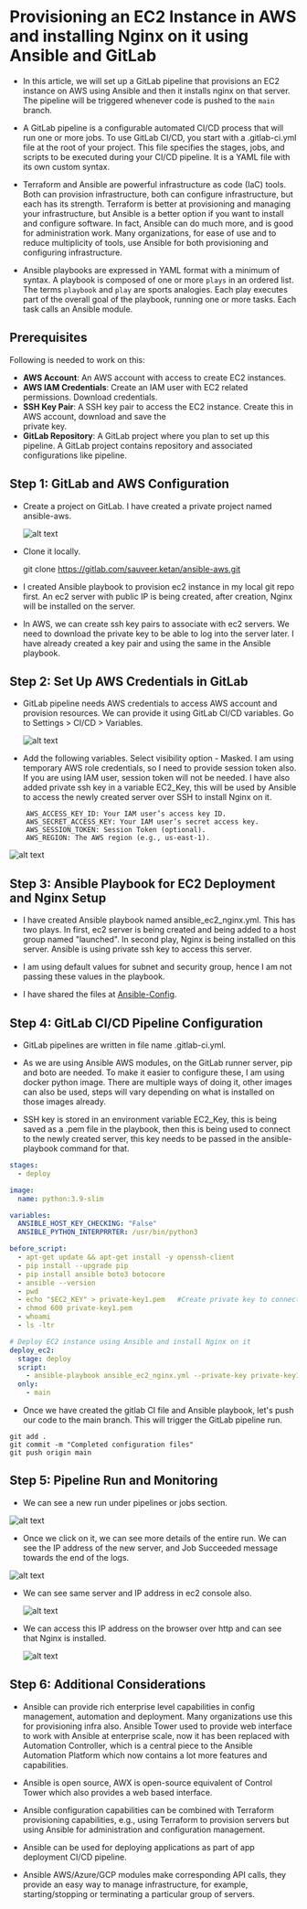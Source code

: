 # Provisioning an EC2 Instance in AWS and installing Nginx on it using Ansible and GitLab 

- In this article, we will set up a GitLab pipeline that provisions an EC2 instance on AWS using Ansible and then it installs nginx on that server. The pipeline will be triggered whenever code is pushed to the `main` branch.

- A GitLab pipeline is a configurable automated CI/CD process that will run one or more jobs. To use GitLab CI/CD, you start with a .gitlab-ci.yml file at the root of your project. This file specifies the stages, jobs, and scripts to be executed during your CI/CD pipeline. It is a YAML file with its own custom syntax.

- Terraform and Ansible are powerful infrastructure as code (IaC) tools. Both can provision infrastructure, both can configure infrastructure, but each has its strength. Terraform is better at provisioning and managing your infrastructure, but Ansible is a better option if you want to install and configure software. In fact, Ansible can do much more, and is good for administration work. Many organizations, for ease of use and to reduce multiplicity of tools, use Ansible for both provisioning and configuring infrastructure.

- Ansible playbooks are expressed in YAML format with a minimum of syntax. A playbook is composed of one or more `plays` in an ordered list. The terms `playbook` and `play` are sports analogies. Each play executes part of the overall goal of the playbook, running one or more tasks. Each task calls an Ansible module.

## Prerequisites
Following is needed to work on this:
- **AWS Account**: An AWS account with access to create EC2 instances.
- **AWS IAM Credentials**: Create an IAM user with EC2 related permissions. Download credentials. 
- **SSH Key Pair**: A SSH key pair to access the EC2 instance. Create this in AWS account, download and save the    
        private key.
- **GitLab Repository**: A GitLab project where you plan to set up this pipeline. A GitLab project contains repository 
        and associated configurations like pipeline.

## Step 1: GitLab and AWS Configuration

- Create a project on GitLab. I have created a private project named ansible-aws.
  
  ![alt text](Images/gitlab-ansible/image-4.png)    

- Clone it locally. 

   git clone https://gitlab.com/sauveer.ketan/ansible-aws.git

- I created Ansible playbook to provision ec2 instance in my local git repo first. An ec2 server with public IP is being created, after creation, Nginx will be installed on the server. 

- In AWS, we can create ssh key pairs to associate with ec2 servers. We need to download the private key to be able to log into the server later. I have already created a key pair and using the same in the Ansible playbook.
  

## Step 2:  Set Up AWS Credentials in GitLab

- GitLab pipeline needs AWS credentials to access AWS account and provision resources. We can provide it using GitLab CI/CD variables. Go to Settings > CI/CD > Variables. 

  ![alt text](Images/gitlab-ansible/image-5.png)       

- Add the following variables. Select visibility option - Masked. I am using temporary AWS role credentials, so I need to provide session token also. If you are using IAM user, session token will not be needed. I have also added private ssh key in a variable EC2_Key, this will be used by Ansible to access the newly created server over SSH to install Nginx on it.

```  
    AWS_ACCESS_KEY_ID: Your IAM user’s access key ID.
    AWS_SECRET_ACCESS_KEY: Your IAM user’s secret access key.
    AWS_SESSION_TOKEN: Session Token (optional).
    AWS_REGION: The AWS region (e.g., us-east-1).

```
 ![alt text](Images/gitlab-ansible/image-6.png)

## Step 3: Ansible Playbook for EC2 Deployment and Nginx Setup

-  I have created Ansible playbook named ansible_ec2_nginx.yml. This has two plays. In first, ec2 server is being created and being added to a host group named "launched". In second play, Nginx is being installed on this server. Ansible is using private ssh key to access this server. 
  
- I am using default values for subnet and security group, hence I am not passing these values in the playbook.

- I have shared the files at [Ansible-Config](https://github.com/sauveerk/projects/tree/main/Code/GitLab-Ansible).  
   
    
## Step 4: GitLab CI/CD Pipeline Configuration

- GitLab pipelines are written in file name .gitlab-ci.yml. 

- As we are using Ansible AWS modules, on the GitLab runner server, pip and boto are needed. To make it easier to configure these, I am using docker python image. There are multiple ways of doing it, other images can also be used, steps will vary depending on what is installed on those images already.
  
-  SSH key is stored in an environment variable EC2_Key, this is being saved as a .pem file in the playbook, then this is being used to connect to the newly created server, this key needs to be passed in the ansible-playbook command for that.

```yml
stages:
  - deploy

image:
  name: python:3.9-slim

variables:
  ANSIBLE_HOST_KEY_CHECKING: "False"
  ANSIBLE_PYTHON_INTERPRRTER: /usr/bin/python3

before_script:
  - apt-get update && apt-get install -y openssh-client
  - pip install --upgrade pip
  - pip install ansible boto3 botocore
  - ansible --version
  - pwd
  - echo "$EC2_KEY" > private-key1.pem   #Create private key to connect to the ec2 server
  - chmod 600 private-key1.pem 
  - whoami
  - ls -ltr

# Deploy EC2 instance using Ansible and install Nginx on it
deploy_ec2:
  stage: deploy
  script:
    - ansible-playbook ansible_ec2_nginx.yml --private-key private-key1.pem
  only:
    - main
```

- Once we have created the gitlab CI file and Ansible playbook, let's push our code to the main branch. This will trigger the GitLab pipeline run.

```
git add .
git commit -m "Completed configuration files"
git push origin main
```

## Step 5: Pipeline Run and Monitoring

- We can see a new run under pipelines or jobs section.

 ![alt text](Images/gitlab-ansible/image.png)

 - Once we click on it, we can see more details of the entire run. We can see the IP address of the new server, and Job Succeeded message towards the end of the logs.
  
  ![alt text](Images/gitlab-ansible/image-1.png)

- We can see same server and IP address in ec2 console also.
  
  ![alt text](Images/gitlab-ansible/image-2.png)

- We can access this IP address on the browser over http and can see that Nginx is installed.
  
  ![alt text](Images/gitlab-ansible/image-3.png)
  
## Step 6: Additional Considerations

- Ansible can provide rich enterprise level capabilities in config management, automation and deployment. Many organizations use this for provisioning infra also. Ansible Tower used to provide web interface to work with Ansible at enterprise scale, now it has been replaced with Automation Controller, which is a central piece to the Ansible Automation Platform which now contains a lot more features and capabilities.

- Ansible is open source, AWX is open-source equivalent of Control Tower which also provides a web based interface.

- Ansible configuration capabilities can be combined with Terraform provisioning capabilities, e.g., using Terraform to provision servers but using Ansible for administration and configuration management.

- Ansible can be used for deploying applications as part of app deployment CI/CD pipeline.

- Ansible AWS/Azure/GCP modules make corresponding API calls, they provide an easy way to manage infrastructure, for example, starting/stopping or terminating a particular group of servers.
 



